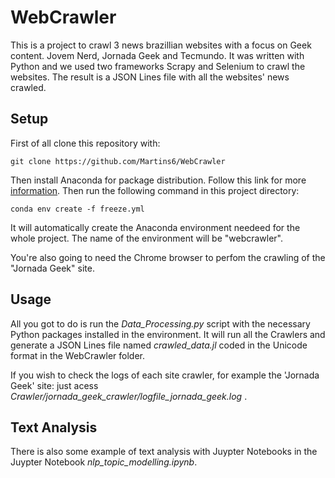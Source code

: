 # WebCrawler

This is a project to crawl 3 news brazillian websites with a focus on Geek content. Jovem Nerd, Jornada Geek and Tecmundo. It was written with Python and we used two frameworks Scrapy and Selenium to crawl the websites. The result is a JSON Lines file with all the websites' news crawled.

## Setup

First of all clone this repository with:

```{git}
git clone https://github.com/Martins6/WebCrawler
```

Then install Anaconda for package distribution. Follow this link for more [information](https://docs.anaconda.com/anaconda/install/linux/). Then run the following command in this project directory:

```{bash}
conda env create -f freeze.yml
```
It will automatically create the Anaconda environment needeed for the whole project. The name of the environment will be "webcrawler".

You're also going to need the Chrome browser to perfom the crawling of the "Jornada Geek" site.

## Usage

All you got to do is run the *Data_Processing.py* script with the necessary Python packages installed in the environment. It will run all the Crawlers and generate a JSON Lines file named *crawled_data.jl* coded in the Unicode format in the WebCrawler folder.

If you wish to check the logs of each site crawler, for example the 'Jornada Geek' site: just acess *Crawler/jornada_geek_crawler/logfile_jornada_geek.log* .

## Text Analysis

There is also some example of text analysis with Juypter Notebooks in the Juypter Notebook *nlp_topic_modelling.ipynb*.
